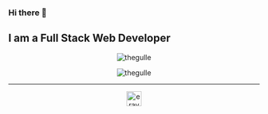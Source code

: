 
### Hi there 👋
## I am a Full Stack Web Developer

<p align="center">
<img src="http://github-profile-summary-cards.vercel.app/api/cards/repos-per-language?username=thegulle&theme=2077" alt="thegulle" />
</p>

<p align="center">
<img src="http://github-profile-summary-cards.vercel.app/api/cards/profile-details?username=thegulle&theme=2077" alt="thegulle" />
</p>

<hr/>

<p align="center">
<a href="https://www.linkedin.com/in/eraygulle/" target="blank">
  <img align="center" src="https://upload.wikimedia.org/wikipedia/commons/thumb/8/81/LinkedIn_icon.svg/2048px-LinkedIn_icon.svg.png" alt="eraygulle" height="30" width="30" />
  </a>
</p>
